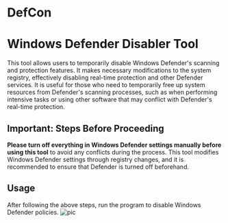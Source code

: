 # DefCon

# Windows Defender Disabler Tool

This tool allows users to temporarily disable Windows Defender's scanning and protection features. It makes necessary modifications to the system registry, effectively disabling real-time protection and other Defender services. It is useful for those who need to temporarily free up system resources from Defender's scanning processes, such as when performing intensive tasks or using other software that may conflict with Defender's real-time protection.
## Important: Steps Before Proceeding

**Please turn off everything in Windows Defender settings manually before using this tool** to avoid any conflicts during the process. This tool modifies Windows Defender settings through registry changes, and it is recommended to ensure that Defender is turned off beforehand.

## Usage

After following the above steps, run the program to disable Windows Defender policies.
![pic](https://github.com/user-attachments/assets/48291f4e-434d-42ac-ad78-96098d81fa29)

